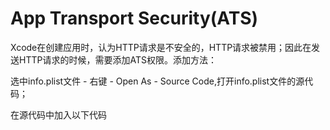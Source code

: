 # App Transport Security\(ATS\)

Xcode在创建应用时，认为HTTP请求是不安全的，HTTP请求被禁用；因此在发送HTTP请求的时候，需要添加ATS权限。添加方法：

选中info.plist文件 - 右键 - Open As - Source Code,打开info.plist文件的源代码；

在源代码中加入以下代码

